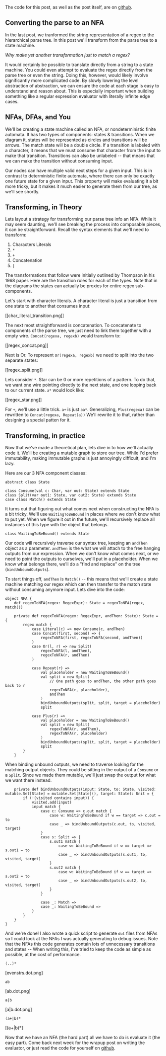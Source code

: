 The code for this post, as well as the post itself, are on [github](https://github.com/rcoh/toyregex).

## Converting the parse to an NFA ##

In the last post, we tranformed the string representation of a regex to the hierarchical parse tree. In this post we'll transform from the parse tree to a state machine. 

*Why make yet another transformation just to match a regex?* 

It would certainly be possible to translate directly from a string to a state machine. You could even attempt to evaluate the regex directly from the parse tree or even the string. Doing this, however, would likely involve significantly more complicated code. By slowly lowering the level abstraction of abstraction, we can ensure the code at each stage is easy to understand and reason about. This is especially important when building something like a regular expression evaluator with literally infinite edge cases.

## NFAs, DFAs, and You ##
We'll be creating a state machine called an NFA, or nondeterministic finite automata. It has two types of components: states & transitions. When we diagram it, states will be represented as circles and transitions will be arrows. The match state will be a double circle. If a transition is labeled with a character, it means that we must consume that character from the input to make that transition. Transitions can also be unlabeled -- that means that we can make the transition without consuming input. 

Our nodes can have multiple valid next steps for a given input. This is in contrast to deterministic finite automata, where there can only be exactly one future state for a given input. This property will make evaluating it a bit more tricky, but it makes it much easier to generate them from our tree, as we'll see shortly.

## Transforming, in Theory ##
Lets layout a strategy for transforming our parse tree info an NFA. While it may seem daunting, we'll see breaking the process into composable pieces, it can be straightforward. Recall the syntax elements that we'll need to transform:
1. Characters Literals
2. ``*``
3. ``+``
4. Concatenation
5. ``|``

The transformations that follow were initially outlined by Thompson in his 1968 paper. Here are the transition rules for each of the types. Note that in the diagrams the states can actually be proxies for entire regex sub-components.

Let's start with character literals. A character literal is just a transition from one state to another that consumes input:

[[char_literal_transition.png]]

The next most straightforward is concatenation. To concatenate to components of the parse tree, we just need to link them together with a empty wire. ``Concat(regexa, regexb)`` would transform to:

[[regex_concat.png]]

Next is Or. To represent ``Or(regexa, regexb)`` we need to split into the two separate states:

[[regex_split.png]]

Lets consider ``*``. Star can be 0 or more repetitions of a pattern. To do that, we want one wire pointing directly to the next state, and one looping back to our current state. ``a*`` would look like:

[[regex_star.png]]

For ``+``, we'll use a little trick. ``a+`` is just ``aa*``. Generalizing, ``Plus(regexa)`` can be rewritten to ``Concat(regexa, Repeat(a))``  We'll rewrite it to that, rather than designing a special patten for it.

## Transforming, in practice

Now that we've made a theoretical plan, lets dive in to how we'll actually code it. We'll be creating a mutable graph to store our tree. While I'd prefer immutability, making immutable graphs is just annoyingly difficult, and I'm lazy.

Here are our 3 NFA component classes:
	
	abstract class State

	class Consume(val c: Char, var out: State) extends State
	class Split(var out1: State, var out2: State) extends State
	case class Match() extends State

It turns out that figuring out what comes next when constructing the NFA is a bit tricky. We'll use ``WaitingToBeBound`` in places where we don't know what to put yet. When we figure it out in the future, we'll recursively replace all instances of this type with the object that belongs.

	class WaitingToBeBound() extends State

Our code will recursively traverse our syntax tree, keeping an ``andThen`` object as a parameter. ``andThen`` is the what we will attach to the free hanging outputs from our expression. When we don't know what comes next, or we need to point the outputs to ourselves, we'll put in a placeholder. When we know what belongs there, we'll do a "find and replace" on the tree (``bindUnboundOutputs``).

To start things off, ``andThen`` is ``Match()`` -- this means that we'll create a state machine matching our regex which can then transfer to the match state without consuming anymore input. Lets dive into the code: 

	object NFA {
		def regexToNFA(regex: RegexExpr): State = regexToNFA(regex, Match())
		
		private def regexToNFA(regex: RegexExpr, andThen: State): State = {
			regex match {
				case Literal(c) => new Consume(c, andThen)
				case Concat(first, second) => {
					regexToNFA(first, regexToNFA(second, andThen))
				}
				case Or(l, r) => new Split(
					regexToNFA(l, andThen), 
					regexToNFA(r, andThen)
				)

				case Repeat(r) => 
					val placeholder = new WaitingToBeBound()
					val split = new Split(
						// One path goes to andThen, the other path goes back to r
						regexToNFA(r, placeholder),
						andThen
					)
					bindUnboundOutputs(split, split, target = placeholder)
					split

				case Plus(r) =>
					val placeholder = new WaitingToBeBound()
					val split = new Split(
						regexToNFA(r, andThen),
						regexToNFA(r, placeholder)
					)
					bindUnboundOutputs(split, split, target = placeholder)
					split
			}
		}

When binding unbound outputs, we need to traverse looking for the matching output objects. They could be sitting in the output of a ``Consume`` or a ``Split``. Since we made them mutable, we'll just swap the output for what we want there instead.

		private def bindUnboundOutputs(input: State, to: State, visited: mutable.Set[State] = mutable.Set[State](), target: State): Unit = {
			if (!(visited contains input)) {
				visited.add(input)
				input match {
					case c: Consume => c.out match {
						case w: WaitingToBeBound if w == target => c.out = to
						case _ => bindUnboundOutputs(c.out, to, visited, target)
					}
					case s: Split => {
						s.out1 match {
							case w: WaitingToBeBound if w == target => s.out1 = to
							case _ => bindUnboundOutputs(s.out1, to, visited, target)
						}
						s.out2 match {
							case w: WaitingToBeBound if w == target => s.out2 = to
							case _ => bindUnboundOutputs(s.out2, to, visited, target)
						}
					}
		
					case _: Match =>
					case _: WaitingToBeBound =>
				}
			}
		}
	}

And we're done! I also wrote a quick script to generate ``dot`` files from NFAs so I could look at the NFAs I was actually generating to debug issues. Note that the NFAs this code generates contain lots of unnecessary transitions and states -- When writing this, I've tried to keep the code as simple as possible, at the cost of performance.

``(..)*``

[evenstrs.dot.png]

``ab``

[ab.dot.png]

``a|b``

[a|b.dot.png]

``(a+|b)*``

[(a+|b)*]

Now that we have an NFA (the hard part) all we have to do is evaluate it (the easy part). Come back next week for the wrapup post on writing the evaluator, or just read the code for yourself on [github](http://www.github.com/rcoh/toyregex).